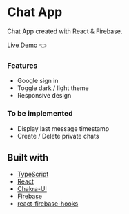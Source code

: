 # Chat App

Chat App created with React & Firebase.

[Live Demo](https://vdemange-chat-app.vercel.app/) :point_left:

### Features

- Google sign in
- Toggle dark / light theme
- Responsive design

### To be implemented

- Display last message timestamp
- Create / Delete private chats

## Built with

- [TypeScript](https://www.typescriptlang.org/)
- [React](https://reactjs.org/)
- [Chakra-UI](https://chakra-ui.com/)
- [Firebase](https://firebase.google.com/)
- [react-firebase-hooks](https://github.com/CSFrequency/react-firebase-hooks)